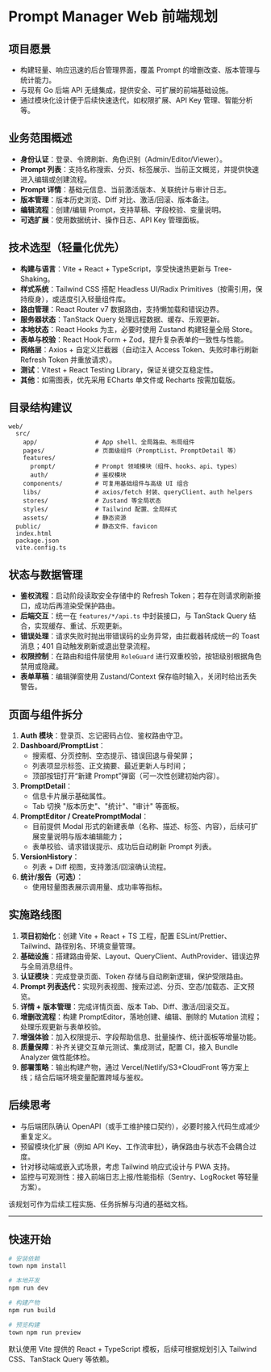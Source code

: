 # Prompt Manager Web 前端规划

## 项目愿景
- 构建轻量、响应迅速的后台管理界面，覆盖 Prompt 的增删改查、版本管理与统计能力。
- 与现有 Go 后端 API 无缝集成，提供安全、可扩展的前端基础设施。
- 通过模块化设计便于后续快速迭代，如权限扩展、API Key 管理、智能分析等。

## 业务范围概述
- **身份认证**：登录、令牌刷新、角色识别（Admin/Editor/Viewer）。
- **Prompt 列表**：支持名称搜索、分页、标签展示、当前正文概览，并提供快速进入编辑或创建流程。
- **Prompt 详情**：基础元信息、当前激活版本、关联统计与审计日志。
- **版本管理**：版本历史浏览、Diff 对比、激活/回滚、版本备注。
- **编辑流程**：创建/编辑 Prompt，支持草稿、字段校验、变量说明。
- **可选扩展**：使用数据统计、操作日志、API Key 管理面板。

## 技术选型（轻量化优先）
- **构建与语言**：Vite + React + TypeScript，享受快速热更新与 Tree-Shaking。
- **样式系统**：Tailwind CSS 搭配 Headless UI/Radix Primitives（按需引用，保持瘦身），或适度引入轻量组件库。
- **路由管理**：React Router v7 数据路由，支持懒加载和错误边界。
- **服务器状态**：TanStack Query 处理远程数据、缓存、乐观更新。
- **本地状态**：React Hooks 为主，必要时使用 Zustand 构建轻量全局 Store。
- **表单与校验**：React Hook Form + Zod，提升复杂表单的一致性与性能。
- **网络层**：Axios + 自定义拦截器（自动注入 Access Token、失败时串行刷新 Refresh Token 并重放请求）。
- **测试**：Vitest + React Testing Library，保证关键交互稳定性。
- **其他**：如需图表，优先采用 ECharts 单文件或 Recharts 按需加载版。

## 目录结构建议
```
web/
  src/
    app/                # App shell、全局路由、布局组件
    pages/              # 页面级组件（PromptList、PromptDetail 等）
    features/
      prompt/           # Prompt 领域模块（组件、hooks、api、types）
      auth/             # 鉴权模块
    components/         # 可复用基础组件与高级 UI 组合
    libs/               # axios/fetch 封装、queryClient、auth helpers
    stores/             # Zustand 等全局状态
    styles/             # Tailwind 配置、全局样式
    assets/             # 静态资源
  public/               # 静态文件、favicon
  index.html
  package.json
  vite.config.ts
```

## 状态与数据管理
- **鉴权流程**：启动阶段读取安全存储中的 Refresh Token；若存在则请求刷新接口，成功后再渲染受保护路由。
- **后端交互**：统一在 `features/*/api.ts` 中封装接口，与 TanStack Query 结合，实现缓存、重试、乐观更新。
- **错误处理**：请求失败时抛出带错误码的业务异常，由拦截器转成统一的 Toast 消息；401 自动触发刷新或退出登录流程。
- **权限控制**：在路由和组件层使用 `RoleGuard` 进行双重校验，按钮级别根据角色禁用或隐藏。
- **表单草稿**：编辑弹窗使用 Zustand/Context 保存临时输入，关闭时给出丢失警告。

## 页面与组件拆分
1. **Auth 模块**：登录页、忘记密码占位、鉴权路由守卫。
2. **Dashboard/PromptList**：
   - 搜索框、分页控制、空态提示、错误回退与骨架屏；
   - 列表项显示标签、正文摘要、最近更新人与时间；
   - 顶部按钮打开“新建 Prompt”弹窗（可一次性创建初始内容）。
3. **PromptDetail**：
   - 信息卡片展示基础属性。
   - Tab 切换 "版本历史"、"统计"、"审计" 等面板。
4. **PromptEditor / CreatePromptModal**：
   - 目前提供 Modal 形式的新建表单（名称、描述、标签、内容），后续可扩展变量说明与版本编辑能力；
   - 表单校验、请求错误提示、成功后自动刷新 Prompt 列表。
5. **VersionHistory**：
   - 列表 + Diff 视图，支持激活/回滚确认流程。
6. **统计/报告（可选）**：
   - 使用轻量图表展示调用量、成功率等指标。

## 实施路线图
1. **项目初始化**：创建 Vite + React + TS 工程，配置 ESLint/Prettier、Tailwind、路径别名、环境变量管理。
2. **基础设施**：搭建路由骨架、Layout、QueryClient、AuthProvider、错误边界与全局消息组件。
3. **认证模块**：完成登录页面、Token 存储与自动刷新逻辑，保护受限路由。
4. **Prompt 列表迭代**：实现列表视图、搜索过滤、分页、空态/加载态、正文预览。
5. **详情 + 版本管理**：完成详情页面、版本 Tab、Diff、激活/回滚交互。
6. **增删改流程**：构建 PromptEditor，落地创建、编辑、删除的 Mutation 流程；处理乐观更新与表单校验。
7. **增强体验**：加入权限提示、字段帮助信息、批量操作、统计面板等增量功能。
8. **质量保障**：补齐关键交互单元测试、集成测试，配置 CI，接入 Bundle Analyzer 做性能体检。
9. **部署策略**：输出构建产物，通过 Vercel/Netlify/S3+CloudFront 等方案上线；结合后端环境变量配置跨域与鉴权。

## 后续思考
- 与后端团队确认 OpenAPI（或手工维护接口契约），必要时接入代码生成减少重复定义。
- 预留模块化扩展（例如 API Key、工作流审批），确保路由与状态不会耦合过度。
- 针对移动端或嵌入式场景，考虑 Tailwind 响应式设计与 PWA 支持。
- 监控与可观测性：接入前端日志上报/性能指标（Sentry、LogRocket 等轻量方案）。

该规划可作为后续工程实施、任务拆解与沟通的基础文档。

---

## 快速开始

```bash
# 安装依赖
town npm install

# 本地开发
npm run dev

# 构建产物
npm run build

# 预览构建
town npm run preview
```

默认使用 Vite 提供的 React + TypeScript 模板，后续可根据规划引入 Tailwind CSS、TanStack Query 等依赖。
